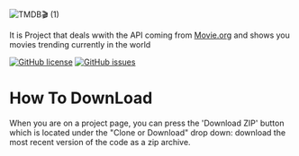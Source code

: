 ![TMDB🎬 (1)](https://user-images.githubusercontent.com/77929356/182040255-1312608e-8b85-43e9-94e6-af5917e08f4d.png)

It is Project that deals wwith the API coming from [Movie.org](https://www.themoviedb.org/) and shows you movies trending currently in the world

[![GitHub license](https://img.shields.io/github/license/Adham27/TMDB?logo=MIT)](https://github.com/Adham27/TMDB/blob/main/License)
[![GitHub issues](https://img.shields.io/github/issues/Adham27/TMDB)](https://github.com/Adham27/TMDB/issues)



<h1>How To DownLoad</h1> 
When you are on a project page, you can press the 'Download ZIP' button which is located under the "Clone or Download" drop down:
download the most recent version of the code as a zip archive.
